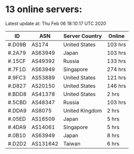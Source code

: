 # 13 online servers:

Latest update at: Thu Feb 06 18:10:17 UTC 2020

| ID | ASN | Server Country | Online |
| -- | --- | -------------- | ------ |
| #.D09B | AS174 | United States | 103 hrs |
| #.2A79 | AS63949 | Japan | 103 hrs |
| #.15CF | AS49392 | Russia | 133 hrs |
| #.7F1D | AS63949 | Singapore | 274 hrs |
| #.9FC3 | AS53889 | United States | 121 hrs |
| #.D827 | AS20150 | United States | 146 hrs |
| #.BDD8 | AS41378 | United States | 2 hrs |
| #.5CBD | AS48347 | Russia | 103 hrs |
| #.DDA9 | AS8075 | United Kingdom | 2 hrs |
| #.05ED | AS16509 | Japan | 5 hrs |
| #.4DA9 | AS14061 | Singapore | 5 hrs |
| #.0B10 | AS63949 | Japan | 8 hrs |
| #.D2D2 | AS131642 | Taiwan | 6 hrs |

